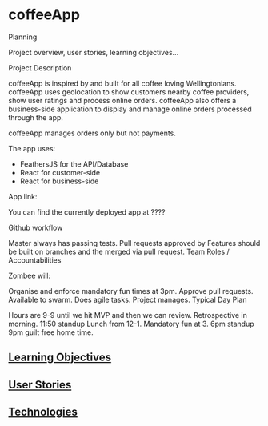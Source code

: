 # coffeeApp

Planning

Project overview, user stories, learning objectives...

Project Description

coffeeApp is inspired by and built for all coffee loving Wellingtonians. coffeeApp uses geolocation to show customers nearby coffee providers, show user ratings and process online orders. coffeeApp also offers a business-side application to display and manage online orders processed through the app.

coffeeApp manages orders only but not payments.

The app uses:

- FeathersJS for the API/Database
- React for customer-side
- React for business-side

App link:

You can find the currently deployed app at ????

Github workflow

Master always has passing tests.
Pull requests approved by <name>
Features should be built on branches and the merged via pull request.
Team Roles / Accountabilities

Zombee will: 

Organise and enforce mandatory fun times at 3pm.
Approve pull requests.
Available to swarm.
Does agile tasks.
Project manages.
Typical Day Plan

Hours are 9-9 until we hit MVP and then we can review.
Retrospective in morning.
11:50 standup
Lunch from 12-1.
Mandatory fun at 3.
6pm standup
9pm guilt free home time.

[Learning Objectives](learningObjectives.md)
---------------------

[User Stories](userStories.md)
------------  

[Technologies](technologies.md)
---------------------
